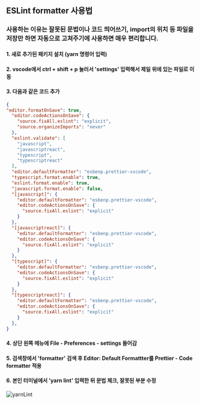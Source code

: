 ## ESLint formatter 사용법
### 사용하는 이유는 잘못된 문법이나 코드 띄어쓰기, import의 위치 등 파일을 저장만 하면 자동으로 고쳐주기에 사용하면 매우 편리합니다. 

#### 1.  새로 추가된 패키지 설치 (yarn 명령어 입력)
#### 2. vscode에서 ctrl + shift + p 눌러서 'settings' 입력해서 제일 위에 있는 파일로 이동
#### 3. 다음과 같은 코드 추가
```json
{
"editor.formatOnSave": true,
  "editor.codeActionsOnSave": {
    "source.fixAll.eslint": "explicit",
    "source.organizeImports": "never"
  },
  "eslint.validate": [
    "javascript",
    "javascriptreact",
    "typescript",
    "typescriptreact"
  ],
  "editor.defaultFormatter": "esbenp.prettier-vscode",
  "typescript.format.enable": true,
  "eslint.format.enable": true,
  "javascript.format.enable": false,
  "[javascript]": {
    "editor.defaultFormatter": "esbenp.prettier-vscode",
    "editor.codeActionsOnSave": {
      "source.fixAll.eslint": "explicit"
    }
  },
  "[javascriptreact]": {
    "editor.defaultFormatter": "esbenp.prettier-vscode",
    "editor.codeActionsOnSave": {
      "source.fixAll.eslint": "explicit"
    }
  },
  "[typescript]": {
    "editor.defaultFormatter": "esbenp.prettier-vscode",
    "editor.codeActionsOnSave": {
      "source.fixAll.eslint": "explicit"
    }
  },
  "[typescriptreact]": {
    "editor.defaultFormatter": "esbenp.prettier-vscode",
    "editor.codeActionsOnSave": {
      "source.fixAll.eslint": "explicit"
    }
  },
}
```
#### 4. 상단 왼쪽 메뉴에 File - Preferences - settings 들어감
#### 5. 검색창에서 'formatter' 검색 후 Editor: Default Formattter를 Prettier - Code formatter 적용
#### 6. 본인 터미널에서 'yarn lint' 입력한 뒤 문법 체크, 잘못된 부분 수정

![yarnLint]




[yarnLint]: /public/yarnLint.png